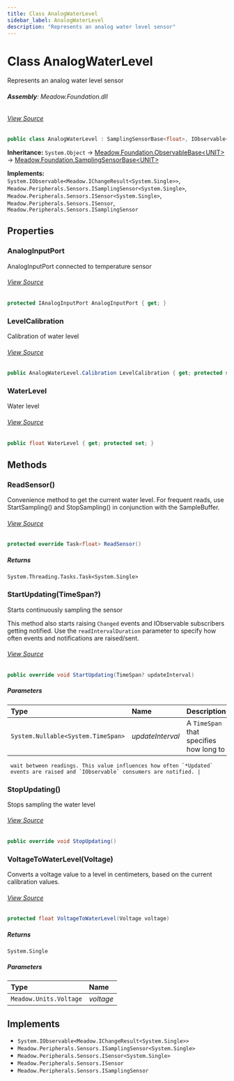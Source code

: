 ```yaml
---
title: Class AnalogWaterLevel
sidebar_label: AnalogWaterLevel
description: "Represents an analog water level sensor"
---
```

# Class AnalogWaterLevel
Represents an analog water level sensor

###### **Assembly**: Meadow.Foundation.dll
###### [View Source](https://github.com/WildernessLabs/Meadow.Foundation.git/blob/develop/Source/Meadow.Foundation.Core/Sensors/Environmental/AnalogWaterLevel.cs#L11)
```csharp title="Declaration"
public class AnalogWaterLevel : SamplingSensorBase<float>, IObservable<IChangeResult<float>>, ISamplingSensor<float>, ISensor<float>, ISensor, ISamplingSensor
```
**Inheritance:** `System.Object` -> [Meadow.Foundation.ObservableBase&lt;UNIT&gt;](../Meadow.Foundation/ObservableBase`UNIT`) -> [Meadow.Foundation.SamplingSensorBase&lt;UNIT&gt;](../Meadow.Foundation/SamplingSensorBase`UNIT`)

**Implements:**  
`System.IObservable<Meadow.IChangeResult<System.Single>>`, `Meadow.Peripherals.Sensors.ISamplingSensor<System.Single>`, `Meadow.Peripherals.Sensors.ISensor<System.Single>`, `Meadow.Peripherals.Sensors.ISensor`, `Meadow.Peripherals.Sensors.ISamplingSensor`

## Properties
### AnalogInputPort
AnalogInputPort connected to temperature sensor
###### [View Source](https://github.com/WildernessLabs/Meadow.Foundation.git/blob/develop/Source/Meadow.Foundation.Core/Sensors/Environmental/AnalogWaterLevel.cs#L17)
```csharp title="Declaration"
protected IAnalogInputPort AnalogInputPort { get; }
```
### LevelCalibration
Calibration of water level
###### [View Source](https://github.com/WildernessLabs/Meadow.Foundation.git/blob/develop/Source/Meadow.Foundation.Core/Sensors/Environmental/AnalogWaterLevel.cs#L22)
```csharp title="Declaration"
public AnalogWaterLevel.Calibration LevelCalibration { get; protected set; }
```
### WaterLevel
Water level
###### [View Source](https://github.com/WildernessLabs/Meadow.Foundation.git/blob/develop/Source/Meadow.Foundation.Core/Sensors/Environmental/AnalogWaterLevel.cs#L27)
```csharp title="Declaration"
public float WaterLevel { get; protected set; }
```
## Methods
### ReadSensor()
Convenience method to get the current water level. For frequent reads, use
StartSampling() and StopSampling() in conjunction with the SampleBuffer.
###### [View Source](https://github.com/WildernessLabs/Meadow.Foundation.git/blob/develop/Source/Meadow.Foundation.Core/Sensors/Environmental/AnalogWaterLevel.cs#L87)
```csharp title="Declaration"
protected override Task<float> ReadSensor()
```

##### Returns

`System.Threading.Tasks.Task<System.Single>`
### StartUpdating(TimeSpan?)
Starts continuously sampling the sensor

This method also starts raising `Changed` events and IObservable
subscribers getting notified. Use the `readIntervalDuration` parameter
to specify how often events and notifications are raised/sent.
###### [View Source](https://github.com/WildernessLabs/Meadow.Foundation.git/blob/develop/Source/Meadow.Foundation.Core/Sensors/Environmental/AnalogWaterLevel.cs#L107)
```csharp title="Declaration"
public override void StartUpdating(TimeSpan? updateInterval)
```

##### Parameters

| Type | Name | Description |
|:--- |:--- |:--- |
| `System.Nullable<System.TimeSpan>` | *updateInterval* | A `TimeSpan` that specifies how long to
     wait between readings. This value influences how often `*Updated`
     events are raised and `IObservable` consumers are notified. |

### StopUpdating()
Stops sampling the water level
###### [View Source](https://github.com/WildernessLabs/Meadow.Foundation.git/blob/develop/Source/Meadow.Foundation.Core/Sensors/Environmental/AnalogWaterLevel.cs#L115)
```csharp title="Declaration"
public override void StopUpdating()
```
### VoltageToWaterLevel(Voltage)
Converts a voltage value to a level in centimeters, based on the current
calibration values.
###### [View Source](https://github.com/WildernessLabs/Meadow.Foundation.git/blob/develop/Source/Meadow.Foundation.Core/Sensors/Environmental/AnalogWaterLevel.cs#L126)
```csharp title="Declaration"
protected float VoltageToWaterLevel(Voltage voltage)
```

##### Returns

`System.Single`

##### Parameters

| Type | Name |
|:--- |:--- |
| `Meadow.Units.Voltage` | *voltage* |


## Implements

* `System.IObservable<Meadow.IChangeResult<System.Single>>`
* `Meadow.Peripherals.Sensors.ISamplingSensor<System.Single>`
* `Meadow.Peripherals.Sensors.ISensor<System.Single>`
* `Meadow.Peripherals.Sensors.ISensor`
* `Meadow.Peripherals.Sensors.ISamplingSensor`
